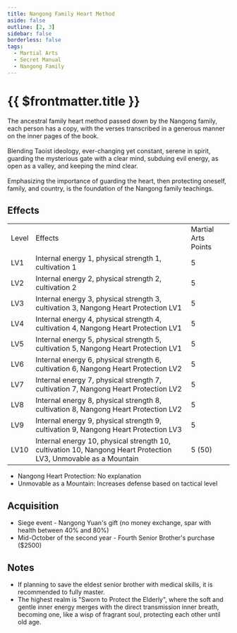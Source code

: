 ```yaml
---
title: Nangong Family Heart Method
aside: false
outline: [2, 3]
sidebar: false
borderless: false
tags:
  - Martial Arts
  - Secret Manual
  - Nangong Family
---
```


# {{ $frontmatter.title }}

<BookItemIcon :size="`medium`" :needLink="false" :no="7012"></BookItemIcon>

The ancestral family heart method passed down by the Nangong family, each person has a copy, with the verses transcribed in a generous manner on the inner pages of the book.
<br><br>
Blending Taoist ideology, ever-changing yet constant, serene in spirit, guarding the mysterious gate with a clear mind, subduing evil energy, as open as a valley, and keeping the mind clear.
<br><br>
Emphasizing the importance of guarding the heart, then protecting oneself, family, and country, is the foundation of the Nangong family teachings.
<br clear="all" />

## Effects

<table>
    <tr>
        <td>Level</td>
        <td>Effects</td>
        <td>Martial Arts Points</td>
    </tr>
    <tr>
        <td>LV1</td>
        <td>Internal energy 1, physical strength 1, cultivation 1</td>
        <td>5</td>
    </tr>
    <tr>
        <td>LV2</td>
        <td>Internal energy 2, physical strength 2, cultivation 2</td>
        <td>5</td>
    </tr>
    <tr>
        <td>LV3</td>
        <td>Internal energy 3, physical strength 3, cultivation 3, Nangong Heart Protection LV1</td>
        <td>5</td>
    </tr>
    <tr>
        <td>LV4</td>
        <td>Internal energy 4, physical strength 4, cultivation 4, Nangong Heart Protection LV1</td>
        <td>5</td>
    </tr>
    <tr>
        <td>LV5</td>
        <td>Internal energy 5, physical strength 5, cultivation 5, Nangong Heart Protection LV1</td>
        <td>5</td>
    </tr>
    <tr>
        <td>LV6</td>
        <td>Internal energy 6, physical strength 6, cultivation 6, Nangong Heart Protection LV2</td>
        <td>5</td>
    </tr>
    <tr>
        <td>LV7</td>
        <td>Internal energy 7, physical strength 7, cultivation 7, Nangong Heart Protection LV2</td>
        <td>5</td>
    </tr>
    <tr>
        <td>LV8</td>
        <td>Internal energy 8, physical strength 8, cultivation 8, Nangong Heart Protection LV2</td>
        <td>5</td>
    </tr>
    <tr>
        <td>LV9</td>
        <td>Internal energy 9, physical strength 9, cultivation 9, Nangong Heart Protection LV3</td>
        <td>5</td>
    </tr>
    <tr>
        <td>LV10</td>
        <td>Internal energy 10, physical strength 10, cultivation 10, Nangong Heart Protection LV3, Unmovable as a Mountain</td>
        <td>5 (50)</td>
    </tr>
</table>

- Nangong Heart Protection: No explanation
- Unmovable as a Mountain: Increases defense based on tactical level

## Acquisition

- Siege event - Nangong Yuan's gift (no money exchange, spar with health between 40% and 80%)
- Mid-October of the second year - Fourth Senior Brother's purchase ($2500)

## Notes

- If planning to save the eldest senior brother with medical skills, it is recommended to fully master.
- The highest realm is "Sworn to Protect the Elderly", where the soft and gentle inner energy merges with the direct transmission inner breath, becoming one, like a wisp of fragrant soul, protecting each other until old age.